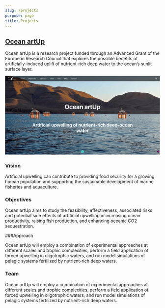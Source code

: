 ```yaml
---
slug: /projects
purpose: page
title: Projects
---
```


## [Ocean artUp](https://ocean-artup.eu)

Ocean artUp is a research project funded through an Advanced Grant of the European Research Council that explores the possible benefits of artificially-induced uplift of nutrient-rich deep water to the ocean’s sunlit surface layer.

[![Ocean artUp](ocean-artup.png)](https://ocean-artup.eu)

### Vision

Artificial upwelling can contribute to providing food security for a growing human population and supporting the sustainable development of marine fisheries and aquaculture.

### Objectives

Ocean artUp aims to study the feasibility, effectiveness, associated risks and potential side effects of artificial upwelling in increasing ocean productivity, raising fish production, and enhancing oceanic CO2 sequestration.

###Approach

Ocean artUp will employ a combination of experimental approaches at different scales and trophic complexities, perform a field application of forced upwelling in oligotrophic waters, and run model simulations of pelagic systems fertilized by nutrient-rich deep waters.

### Team

Ocean artUp will employ a combination of experimental approaches at different scales and trophic complexities, perform a field application of forced upwelling in oligotrophic waters, and run model simulations of pelagic systems fertilized by nutrient-rich deep waters.
